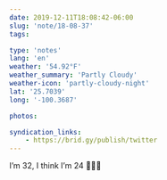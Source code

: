 ```yaml
---
date: 2019-12-11T18:08:42-06:00
slug: 'note/18-08-37'
tags:

type: 'notes'
lang: 'en'
weather: '54.92°F'
weather_summary: 'Partly Cloudy'
weather-icon: 'partly-cloudy-night'
lat: '25.7039'
long: '-100.3687'

photos:

syndication_links:
    - https://brid.gy/publish/twitter
---
```

I’m 32, I think I’m 24 🤷🏻‍♂️
